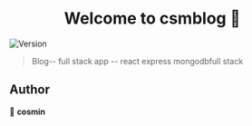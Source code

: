 <h1 align="center">Welcome to csmblog 👋</h1>
<p>
  <img alt="Version" src="https://img.shields.io/badge/version-1.0.0-blue.svg?cacheSeconds=2592000" />
</p>

> Blog-- full stack app -- react express mongodbfull stack

## Author

👤 **cosmin**
